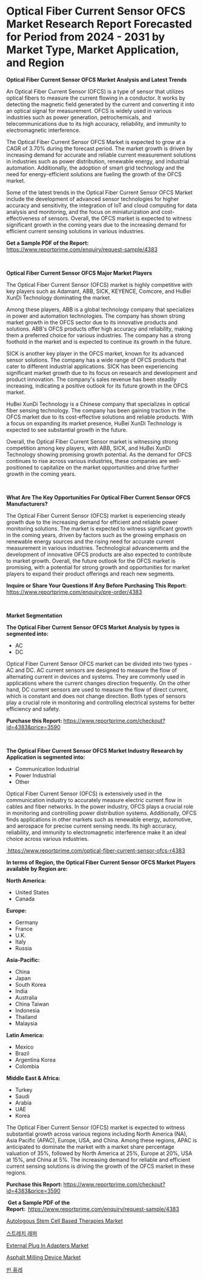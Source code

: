 <p><h1>Optical Fiber Current Sensor OFCS Market Research Report Forecasted for Period from 2024 -  2031 by Market Type, Market Application, and Region</h1></p><p><strong>Optical Fiber Current Sensor OFCS Market Analysis and Latest Trends</strong></p>
<p><p>An Optical Fiber Current Sensor (OFCS) is a type of sensor that utilizes optical fibers to measure the current flowing in a conductor. It works by detecting the magnetic field generated by the current and converting it into an optical signal for measurement. OFCS is widely used in various industries such as power generation, petrochemicals, and telecommunications due to its high accuracy, reliability, and immunity to electromagnetic interference.</p><p>The Optical Fiber Current Sensor OFCS Market is expected to grow at a CAGR of 3.70% during the forecast period. The market growth is driven by increasing demand for accurate and reliable current measurement solutions in industries such as power distribution, renewable energy, and industrial automation. Additionally, the adoption of smart grid technology and the need for energy-efficient solutions are fueling the growth of the OFCS market.</p><p>Some of the latest trends in the Optical Fiber Current Sensor OFCS Market include the development of advanced sensor technologies for higher accuracy and sensitivity, the integration of IoT and cloud computing for data analysis and monitoring, and the focus on miniaturization and cost-effectiveness of sensors. Overall, the OFCS market is expected to witness significant growth in the coming years due to the increasing demand for efficient current sensing solutions in various industries.</p></p>
<p><strong>Get a Sample PDF of the Report:&nbsp;</strong> <a href="https://www.reportprime.com/enquiry/request-sample/4383">https://www.reportprime.com/enquiry/request-sample/4383</a></p>
<p>&nbsp;</p>
<p><strong>Optical Fiber Current Sensor OFCS Major Market Players</strong></p>
<p><p>The Optical Fiber Current Sensor (OFCS) market is highly competitive with key players such as Adamant, ABB, SICK, KEYENCE, Comcore, and HuBei XunDi Technology dominating the market. </p><p>Among these players, ABB is a global technology company that specializes in power and automation technologies. The company has shown strong market growth in the OFCS sector due to its innovative products and solutions. ABB's OFCS products offer high accuracy and reliability, making them a preferred choice for various industries. The company has a strong foothold in the market and is expected to continue its growth in the future.</p><p>SICK is another key player in the OFCS market, known for its advanced sensor solutions. The company has a wide range of OFCS products that cater to different industrial applications. SICK has been experiencing significant market growth due to its focus on research and development and product innovation. The company's sales revenue has been steadily increasing, indicating a positive outlook for its future growth in the OFCS market.</p><p>HuBei XunDi Technology is a Chinese company that specializes in optical fiber sensing technology. The company has been gaining traction in the OFCS market due to its cost-effective solutions and reliable products. With a focus on expanding its market presence, HuBei XunDi Technology is expected to see substantial growth in the future.</p><p>Overall, the Optical Fiber Current Sensor market is witnessing strong competition among key players, with ABB, SICK, and HuBei XunDi Technology showing promising growth potential. As the demand for OFCS continues to rise across various industries, these companies are well-positioned to capitalize on the market opportunities and drive further growth in the coming years.</p></p>
<p>&nbsp;</p>
<p><strong>What Are The Key Opportunities For Optical Fiber Current Sensor OFCS Manufacturers?</strong></p>
<p><p>The Optical Fiber Current Sensor (OFCS) market is experiencing steady growth due to the increasing demand for efficient and reliable power monitoring solutions. The market is expected to witness significant growth in the coming years, driven by factors such as the growing emphasis on renewable energy sources and the rising need for accurate current measurement in various industries. Technological advancements and the development of innovative OFCS products are also expected to contribute to market growth. Overall, the future outlook for the OFCS market is promising, with a potential for strong growth and opportunities for market players to expand their product offerings and reach new segments.</p></p>
<p><strong>Inquire or Share Your Questions If Any Before Purchasing This Report:</strong> <a href="https://www.reportprime.com/enquiry/pre-order/4383">https://www.reportprime.com/enquiry/pre-order/4383</a></p>
<p>&nbsp;</p>
<p><strong>Market Segmentation</strong></p>
<p><strong>The Optical Fiber Current Sensor OFCS Market Analysis by types is segmented into:</strong></p>
<p><ul><li>AC</li><li>DC</li></ul></p>
<p><p>Optical Fiber Current Sensor OFCS market can be divided into two types - AC and DC. AC current sensors are designed to measure the flow of alternating current in devices and systems. They are commonly used in applications where the current changes direction frequently. On the other hand, DC current sensors are used to measure the flow of direct current, which is constant and does not change direction. Both types of sensors play a crucial role in monitoring and controlling electrical systems for better efficiency and safety.</p></p>
<p><strong>Purchase this Report:&nbsp;</strong><a href="https://www.reportprime.com/checkout?id=4383&price=3590">https://www.reportprime.com/checkout?id=4383&price=3590</a></p>
<p>&nbsp;</p>
<p><strong>The Optical Fiber Current Sensor OFCS Market Industry Research by Application is segmented into:</strong></p>
<p><ul><li>Communication Industrial</li><li>Power Industrial</li><li>Other</li></ul></p>
<p><p>Optical Fiber Current Sensor (OFCS) is extensively used in the communication industry to accurately measure electric current flow in cables and fiber networks. In the power industry, OFCS plays a crucial role in monitoring and controlling power distribution systems. Additionally, OFCS finds applications in other markets such as renewable energy, automotive, and aerospace for precise current sensing needs. Its high accuracy, reliability, and immunity to electromagnetic interference make it an ideal choice across various industries.</p></p>
<p><a href="https://www.reportprime.com/optical-fiber-current-sensor-ofcs-r4383">&nbsp;https://www.reportprime.com/optical-fiber-current-sensor-ofcs-r4383</a></p>
<p><strong>In terms of Region, the Optical Fiber Current Sensor OFCS Market Players available by Region are:</strong></p>
<p>
    <p> <strong> North America: </strong>
        <ul>
            <li>United States</li>
            <li>Canada</li>
        </ul>
        </p> 
    <p> <strong> Europe: </strong>
        <ul>
            <li>Germany</li>
            <li>France</li>
            <li>U.K.</li>
            <li>Italy</li>
            <li>Russia</li>
        </ul>
        </p> 
    <p> <strong> Asia-Pacific: </strong>
        <ul>
            <li>China</li>
            <li>Japan</li>
            <li>South Korea</li>
            <li>India</li>
            <li>Australia</li>
            <li>China Taiwan</li>
            <li>Indonesia</li>
            <li>Thailand</li>
            <li>Malaysia</li>
        </ul>
        </p> 
    <p> <strong> Latin America: </strong>
        <ul>
            <li>Mexico</li>
            <li>Brazil</li>
            <li>Argentina Korea</li>
            <li>Colombia</li>
        </ul>
        </p> 
    <p> <strong> Middle East & Africa: </strong>
        <ul>
            <li>Turkey</li>
            <li>Saudi</li>
            <li>Arabia</li>
            <li>UAE</li>
            <li>Korea</li>
        </ul>
    </p>
    </p>
<p><p>The Optical Fiber Current Sensor (OFCS) market is expected to witness substantial growth across various regions including North America (NA), Asia Pacific (APAC), Europe, USA, and China. Among these regions, APAC is anticipated to dominate the market with a market share percentage valuation of 35%, followed by North America at 25%, Europe at 20%, USA at 15%, and China at 5%. The increasing demand for reliable and efficient current sensing solutions is driving the growth of the OFCS market in these regions.</p></p>
<p><strong>Purchase this Report: </strong><a href="https://www.reportprime.com/checkout?id=4383&price=3590">https://www.reportprime.com/checkout?id=4383&price=3590</a></p>
<p>&nbsp;<strong>Get a Sample PDF of the Report:&nbsp;&nbsp;</strong><a href="https://www.reportprime.com/enquiry/request-sample/4383">https://www.reportprime.com/enquiry/request-sample/4383</a></p>
<p><strong></strong></p>
<p><p><a href="https://issuu.com/reportprime-2/docs/autologous-stem-cell-based-therapies-market-size-2">Autologous Stem Cell Based Therapies Market</a></p><p><a href="https://medium.com/@mehereenadusoye/%EA%B8%80%EB%A1%9C%EB%B2%8C-%EC%8A%A4%ED%8A%B8%EB%A0%88%EC%B9%98-%EB%9E%98%ED%8D%BC-%EC%8B%9C%EC%9E%A5-%EC%A0%9C%ED%92%88-%EC%9C%A0%ED%98%95-%EC%88%98%EB%8F%99-%EC%8A%A4%ED%8A%B8%EB%A0%88%EC%B9%98-%EB%9E%98%ED%8D%BC-%EB%B0%98%EC%9E%90%EB%8F%99-%EC%8A%A4%ED%8A%B8%EB%A0%88%EC%B9%98-%EB%9E%98%ED%8D%BC-%EC%9E%90%EB%8F%99-%EC%8A%A4%ED%8A%B8%EB%A0%88%EC%B9%98-%EB%9E%98%ED%8D%BC-%EC%B5%9C%EC%A2%85-%EC%82%AC%EC%9A%A9%EC%9E%90-%EB%B0%8F-%EC%A7%80%EC%97%AD-%EB%B6%84%EC%84%9D-%EB%B0%8F-%EC%98%88%EC%B8%A1-2024-2031-e8e6bf2495ad">스트레치 래퍼</a></p><p><a href="https://github.com/Valeridd446677/Market-Research-Report-List-1/blob/main/external-plug-in-adapters-market.md">External Plug In Adapters Market</a></p><p><a href="https://medium.com/@alberthenry754/asphalt-milling-device-market-research-report-market-forecast-and-growth-prospects-with-a-steady-89b50e66a206">Asphalt Milling Device Market</a></p><p><a href="https://github.com/mdmazharulnwr786/Market-Research-Report-List-1/blob/main/924018554054.md">빈 퓨레</a></p></p>
